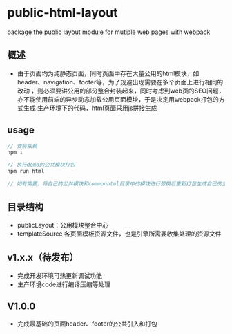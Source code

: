 
# public-html-layout

package the public layout module for mutiple web pages with webpack

## 概述

- 由于页面均为纯静态页面，同时页面中存在大量公用的html模块，如header、navigation、footer等，为了规避出现需要在多个页面上进行相同的改动
，则必须要讲公用的部分整合封装起来，同时考虑到web页的SEO问题，亦不能使用前端的异步动态加载公用页面模块，于是决定用webpack打包的方式生成
生产环境下的代码，html页面采用js拼接生成

## usage

```js
// 安装依赖
npm i

// 执行demo的公共模块打包
npm run html

// 如有需要，将自己的公共模块和commonhtml目录中的模块进行替换后重新打包生成自己的生产环境包
```

## 目录结构

- publicLayout：公用模块整合中心
- templateSource 各页面模板资源文件，也是引擎所需要收集处理的资源文件

## v1.x.x（待发布）

- 完成开发环境可热更新调试功能
- 生产环境code进行编译压缩等处理

## V1.0.0

- 完成最基础的页面header、footer的公共引入和打包
